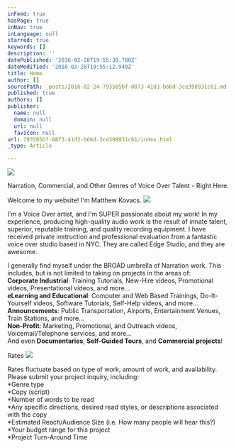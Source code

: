 ```yaml
---
inFeed: true
hasPage: true
inNav: true
inLanguage: null
starred: true
keywords: []
description: ''
datePublished: '2016-02-28T19:55:30.780Z'
dateModified: '2016-02-28T19:55:12.949Z'
title: Home
author: []
sourcePath: _posts/2016-02-24-793505bf-0873-41d3-b66d-3ce398931c61.md
published: true
authors: []
publisher:
  name: null
  domain: null
  url: null
  favicon: null
url: 793505bf-0873-41d3-b66d-3ce398931c61/index.html
_type: Article

---
```

![](https://the-grid-user-content.s3-us-west-2.amazonaws.com/192321a6-7e83-4703-bc14-7c7ea505fb4d.jpg)

Narration, Commercial, and Other Genres of Voice Over Talent - Right Here.

Welcome to my website! I'm Matthew Kovacs.
![](https://s3-us-west-2.amazonaws.com/the-grid-img/p/5a75e2f7133f9d724a343fd3865c999927ae8b98.jpg)

I'm a Voice Over artist, and I'm SUPER passionate about my
work! In my experience, producing high-quality audio work is the result of
innate talent, superior, reputable training, and quality recording equipment. I have received
private instruction and professional evaluation from a fantastic voice over
studio based in NYC. They are called Edge Studio, and they are awesome. 

I generally find myself under the BROAD umbrella of Narration work. This includes, but is not limited to taking on projects in the areas of:  
**Corporate Industrial**: Training Tutorials, New-Hire videos, Promotional videos, Presentational videos, and more...  
**eLearning and Educational**: Computer and Web Based Trainings, Do-It-Yourself videos, Software Tutorials, Self-Help videos, and more...  
**Announcements**: Public Transportation, Airports, Entertainment Venues, Train Stations, and more...  
**Non-Profit**: Marketing, Promotional, and Outreach videos, Voicemail/Telephone services, and more...  
And even **Documentaries**, **Self-Guided Tours**, and **Commercial projects**!

Rates
![](https://the-grid-user-content.s3-us-west-2.amazonaws.com/948ddd70-7447-48ba-879c-dbbba0c16ca1.jpg)

Rates fluctuate based on type of work, amount of work, and availability. Please submit your project inquiry, including:  
\*Genre type  
\*Copy (script)  
\*Number of words to be read  
\*Any specific directions, desired read styles, or descriptions associated with the copy  
\*Estimated Reach/Audience Size (i.e. How many people will hear this?)  
\*Your budget range for this project  
\*Project Turn-Around Time